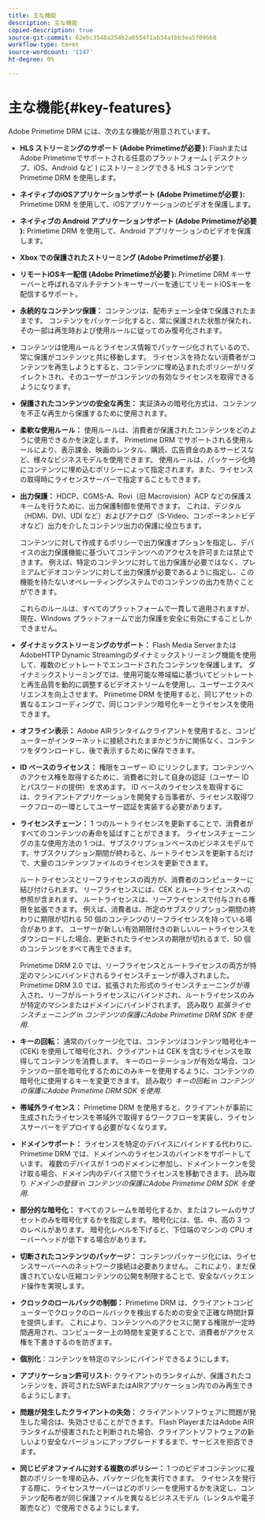 ```yaml
---
title: 主な機能
description: 主な機能
copied-description: true
source-git-commit: 02ebc3548a254b2a6554f1ab34afbb3ea5f09bb8
workflow-type: tm+mt
source-wordcount: '1147'
ht-degree: 0%

---
```


# 主な機能{#key-features}

Adobe Primetime DRM には、次の主な機能が用意されています。

* **HLS ストリーミングのサポート (Adobe Primetimeが必要 ):** FlashまたはAdobe Primetimeでサポートされる任意のプラットフォーム ( デスクトップ、iOS、Android など ) にストリーミングできる HLS コンテンツで Primetime DRM を使用します。
* **ネイティブのiOSアプリケーションサポート (Adobe Primetimeが必要 ):** Primetime DRM を使用して、iOSアプリケーションのビデオを保護します。
* **ネイティブの Android アプリケーションサポート (Adobe Primetimeが必要 ):** Primetime DRM を使用して、Android アプリケーションのビデオを保護します。
* **Xbox での保護されたストリーミング (Adobe Primetimeが必要 )**.
* **リモートiOSキー配信 (Adobe Primetimeが必要 ):** Primetime DRM キーサーバーと呼ばれるマルチテナントキーサーバーを通じてリモートiOSキーを配信するサポート。
* **永続的なコンテンツ保護：** コンテンツは、配布チェーン全体で保護されたままです。 コンテンツをパッケージ化すると、常に保護された状態が保たれ、その一部は再生時および使用ルールに従ってのみ復号化されます。
* コンテンツは使用ルールとライセンス情報でパッケージ化されているので、常に保護がコンテンツと共に移動します。 ライセンスを持たない消費者がコンテンツを再生しようとすると、コンテンツに埋め込まれたポリシーがリダイレクトされ、そのユーザーがコンテンツの有効なライセンスを取得できるようになります。
* **保護されたコンテンツの安全な再生：** 実証済みの暗号化方式は、コンテンツを不正な再生から保護するために使用されます。
* **柔軟な使用ルール：** 使用ルールは、消費者が保護されたコンテンツをどのように使用できるかを決定します。 Primetime DRM でサポートされる使用ルールにより、表示課金、映画のレンタル、購読、広告資金のあるサービスなど、様々なビジネスモデルを使用できます。 使用ルールは、パッケージ化時にコンテンツに埋め込むポリシーによって指定されます。また、ライセンスの取得時にライセンスサーバーで指定することもできます。
* **出力保護：** HDCP、CGMS-A、Rovi（旧 Macrovision）ACP などの保護スキームを行うために、出力保護制御を使用できます。 これは、デジタル（HDMI、DVI、UDI など）およびアナログ（S-Video、コンポーネントビデオなど）出力を介したコンテンツ出力の保護に役立ちます。

  コンテンツに対して作成するポリシーで出力保護オプションを指定し、デバイスの出力保護機能に基づいてコンテンツへのアクセスを許可または禁止できます。 例えば、特定のコンテンツに対して出力保護が必要ではなく、プレミアムビデオコンテンツに対して出力保護が必要であるように指定し、この機能を持たないオペレーティングシステムでのコンテンツの出力を防ぐことができます。

  これらのルールは、すべてのプラットフォームで一貫して適用されますが、現在、Windows プラットフォームで出力保護を安全に有効にすることしかできません。

* **ダイナミックストリーミングのサポート：** Flash Media ServerまたはAdobeHTTP Dynamic Streamingのダイナミックストリーミング機能を使用して、複数のビットレートでエンコードされたコンテンツを保護します。 ダイナミックストリーミングでは、使用可能な帯域幅に基づいてビットレートと再生品質を動的に調整するビデオストリームを使用し、ユーザーエクスペリエンスを向上させます。 Primetime DRM を使用すると、同じアセットの異なるエンコーディングで、同じコンテンツ暗号化キーとライセンスを使用できます。
* **オフライン表示：** Adobe AIRランタイムクライアントを使用すると、コンピューターがインターネットに接続されたままかどうかに関係なく、コンテンツをダウンロードし、後で表示するために保存できます。
* **ID ベースのライセンス：** 権限をユーザー ID にリンクします。コンテンツへのアクセス権を取得するために、消費者に対して自身の認証（ユーザー ID とパスワードの提供）を求めます。 ID ベースのライセンスを取得するには、クライアントアプリケーションを開発する当事者が、ライセンス取得ワークフローの一環としてユーザー認証を実装する必要があります。
* **ライセンスチェーン：** 1 つのルートライセンスを更新することで、消費者がすべてのコンテンツの寿命を延ばすことができます。 ライセンスチェーニングの主な使用方法の 1 つは、サブスクリプションベースのビジネスモデルです。サブスクリプション期間が終わると、ルートライセンスを更新するだけで、大量のコンテンツファイルのライセンスを更新できます。

  ルートライセンスとリーフライセンスの両方が、消費者のコンピューターに結び付けられます。 リーフライセンスには、CEK とルートライセンスへの参照が含まれます。 ルートライセンスは、リーフライセンスで付与される権限を拡張できます。 例えば、消費者は、所定のサブスクリプション期間の終わりに期限が切れる 50 個のコンテンツのリーフライセンスを持っている場合があります。 ユーザーが新しい有効期限付きの新しいルートライセンスをダウンロードした場合、更新されたライセンスの期限が切れるまで、50 個のコンテンツをすべて再生できます。

  Primetime DRM 2.0 では、リーフライセンスとルートライセンスの両方が特定のマシンにバインドされるライセンスチェーンが導入されました。 Primetime DRM 3.0 では、拡張された形式のライセンスチェーニングが導入され、リーフがルートライセンスにバインドされ、ルートライセンスのみが特定のマシンまたはドメインにバインドされます。 読み取り *拡張ライセンスチェーニング* in *コンテンツの保護にAdobe Primetime DRM SDK を使用*.

* **キーの回転：** 通常のパッケージ化では、コンテンツはコンテンツ暗号化キー (CEK) を使用して暗号化され、クライアントは CEK を含むライセンスを取得してコンテンツを消費します。 キーのローテーションが有効な場合、コンテンツの一部を暗号化するためにのみキーを使用するように、コンテンツの暗号化に使用するキーを変更できます。 読み取り *キーの回転* in *コンテンツの保護にAdobe Primetime DRM SDK を使用*.

* **帯域外ライセンス：** Primetime DRM を使用すると、クライアントが事前に生成されたライセンスを帯域外で取得するワークフローを実装し、ライセンスサーバーをデプロイする必要がなくなります。
* **ドメインサポート：** ライセンスを特定のデバイスにバインドする代わりに、Primetime DRM では、ドメインへのライセンスのバインドをサポートしています。 複数のデバイスが 1 つのドメインに参加し、ドメイントークンを受け取る場合、ドメイン内のデバイス間でライセンスを移動できます。 読み取り *ドメインの登録* in *コンテンツの保護にAdobe Primetime DRM SDK を使用*.

* **部分的な暗号化：** すべてのフレームを暗号化するか、またはフレームのサブセットのみを暗号化するかを指定します。 暗号化には、低、中、高の 3 つのレベルがあります。 暗号化レベルを下げると、下位端のマシンの CPU オーバーヘッドが低下する場合があります。
* **切断されたコンテンツのパッケージ：** コンテンツパッケージ化には、ライセンスサーバーへのネットワーク接続は必要ありません。 これにより、まだ保護されていない圧縮コンテンツの公開を制限することで、安全なバックエンド操作を実現します。
* **クロックのロールバックの制御：** Primetime DRM は、クライアントコンピューターでクロックのロールバックを検出するための安全で正確な時間計算を提供します。 これにより、コンテンツへのアクセスに関する権限が一定時間適用され、コンピューター上の時間を変更することで、消費者がアクセス権を下書きするのを防ぎます。
* **個別化**：コンテンツを特定のマシンにバインドできるようにします。
* **アプリケーション許可リスト:** クライアントのランタイムが、保護されたコンテンツを、許可されたSWFまたはAIRアプリケーション内でのみ再生できるようにします。
* **問題が発生したクライアントの失効：** クライアントソフトウェアに問題が発生した場合は、失効させることができます。 Flash PlayerまたはAdobe AIRランタイムが侵害されたと判断された場合、クライアントソフトウェアの新しいより安全なバージョンにアップグレードするまで、サービスを拒否できます。
* **同じビデオファイルに対する複数のポリシー：** 1 つのビデオコンテンツに複数のポリシーを埋め込み、パッケージ化を実行できます。 ライセンスを発行する際に、ライセンスサーバーはどのポリシーを使用するかを決定し、コンテンツ配布者が同じ保護ファイルを異なるビジネスモデル（レンタルや電子販売など）で使用できるようにします。
